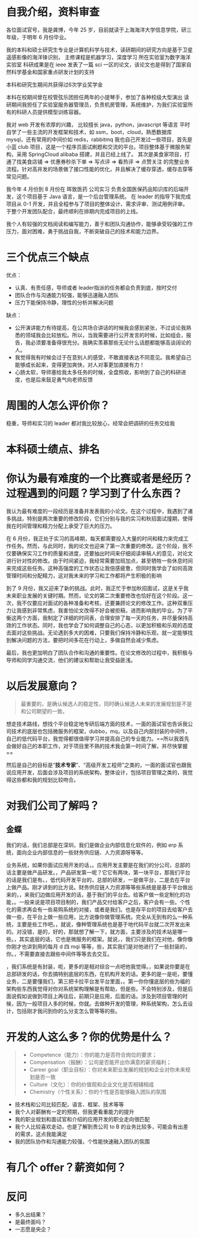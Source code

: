 # 自我介绍，资料审查  

各位面试官号，我是龚博，今年 25 岁，目前就读于上海海洋大学信息学院，研三年级，于明年 6 月份毕业。

我的本科和硕士研究生专业是计算机科学与技术，读研期间的研究方向是基于卫星遥感影像的海洋锋识别，
主修课程是机器学习，深度学习
所在实验室为数字海洋实验室
科研成果是在 ieee 发表了一篇 sci 一区的论文，该论文也是得到了国家自然科学基金和国家重点研发计划的支持

本科和研究生期间共获得过6次学业奖学金

本科在校期间曾在校管弦乐团担任两年的小提琴手，参加了各种校级大型演出
读研期间我担任了实验室服务器管理员，负责机房管理，系统维护，为我们实验室所有的科研人员提供模型训练容器。

我对 web 开发有浓厚的兴趣，
比较擅长 java，python，javascript 等语言
 平时自学了一些主流的开发框架和技术，如 ssm，boot，cloud，熟悉数据库 mysql，还有常用的中间价如 redis，rabbitmq
我也自己开发过一些项目，首先是小蓝 club 项目，这是一个程序员面试刷题和交流的平台。项目整体基于微服务架构，采用 SpringCloud alibaba 搭建，并且已经上线了。
其次是美食家项目，打通了找美食店铺 => 优惠券秒杀下单 => 写点评 => 看热评 => 点赞关注 的完整业务流程。针对高并发的场景做了接口性能的优化，并且解决了缓存穿透，缓存击穿等常见问题。

我今年 4 月份到 8 月份在 晖致医药 公司实习
负责全国医保药品知识库的后端开发，这个项目基于 Java 语言，是一个后台管理系统。
在 leader 的指导下我完成项目从 0-1 开发，并且全程参与了项目的整体设计、需求评审、测试用例评审。于整个开发团队配合，最终顺利在排期内完成项目的上线。

我个人有较强的文档阅读和编写能力，善于和团队沟通协作，能够承受较强的工作压力，面对困难，勇于挑战自我，不断突破自己的技术和能力边界。


# 三个优点三个缺点  

优点：
- 认真、有责任感，导师或者 leader指派的任务都会负责到底，按时交付
- 团队合作与沟通能力较强，能够迅速融入团队
- 压力下能保持冷静，理性的分析并解决问题

缺点：
- 公开演讲能力有待提高，在公共场合讲话的时候我会感到紧张，不过谈论我熟悉的领域我会比较放松。所以，当我需要进行公开发言的时候，比如组会，报告，我必须要准备得很充分。我确实羡慕那些无论什么话题都能够高谈阔论的人。
- 我觉得我有时候会过于在意别人的感受，不敢直接表达不同意见。我希望自己能够成长起来，变得更加爽快，对人对事更加直接有力！
- 心肠太软，导师塞给我太多任务的时候，全盘照收，影响到了自己的科研进度，也是后来鼓足勇气向老师反馈

# 周围的人怎么评价你？  

稳重，导师和实习的 leader 都对我比较放心，经常会把调研的任务交给我

# 本科硕士绩点、排名  


# 你认为最有难度的一个比赛或者是经历？过程遇到的问题？学习到了什么东西？ 

我认为最有难度的一段经历是准备并发表我的小论文。在这个过程中，我遇到了诸多挑战，特别是两次重要的修改阶段，它们分别与我的实习和秋招面试撞期，使得我在时间管理和精力分配上承受了巨大的压力。

在 6 月份，我正处于实习的高峰期，每天都需要投入大量的时间和精力来完成工作任务。然而，与此同时，我的论文也迎来了第一次重要的修改。这个阶段，我不仅要确保实习工作的质量和进度，还要抽出时间来仔细阅读审稿人的意见，对论文进行针对性的修改。由于时间紧迫，我经常需要加班加点，甚至牺牲一些休息时间来完成这些任务。这种高强度的工作状态让我倍感疲惫，但同时我学会了如何高效管理时间和分配精力，这对我未来的学习和工作都将产生积极的影响

到了 9 月份，我又迎来了新的挑战。此时，我正忙于参加秋招面试，这是关乎我未来职业发展的关键时期。然而，论文的第二次重要修改也恰好在这个阶段。这一次，我不仅要应对面试的各种准备和考核，还要兼顾论文的修改工作。这种双重压力让我感到非常焦虑，我害怕论文改得不好会被拒稿，进而影响我的毕业。为了平衡这两个方面，我制定了详细的时间表，合理安排了每一天的任务，并尽量保持高效的工作状态。同时，我也学会了如何调整自己的心态，以更加积极和乐观的态度去面对这些挑战。无论遇到多大的困难，只要我们保持冷静和乐观，就一定能够找到解决问题的方法，要把时间多花在行动上，多做自然会减少焦虑。

最后，我也更加明白了团队合作和沟通的重要性。在论文修改的过程中，我积极与导师和同学沟通交流，他们的建议和帮助让我受益匪浅。


# 以后发展意向？  

> 最重要的，是确认候选人的稳定性，同时确认候选人未来的发展规划是不是和公司期望的一致。

想走技术路线，想找个平台稳定地专研后端方面的技术，一面的面试官也告诉我公司技术的底层也包括微服务的框架，dubbo，mq，以及自己内部封装的中间件，自己的低代码平台，我觉得都很值得学习并提高自己的专业能力。==所以我首先会做好自己的本职工作，对于项目里不熟的技术我会第一时间了解，并尽快掌握==

然后是自己的目标是“**技术专家**”、“高级开发工程师”之类的，一面的面试官也跟我说应用开发，后面会涉及项目的系统架构，整体设计，包括项目管理之类的，我觉得这些都和我的规划比较吻合。


# 对我们公司了解吗？

## 金蝶

我们的话，我们总部是在深圳，我们是做企业内部信息化软件的，例如 erp 系统，面向企业内部信息的一些财务供应链、人力资源呀等等。

业务系统，如果你面试应用开发的话，。应用开发主要是在我们的分公司，总部的话主要是做产品研发。，产品研发第一呢？它它有两块，第一块平台，那我们平台的话是我们是有。，低代码开发平台的，总部的研发，一是做平台，二是去在平台上做产品。刚才讲到的比方说。财务供应链人力资源等等些系统是是基于平台做出来的，，来我们边做应用开发的话，基于我们的平台去。给客户做一些定制化的功能，。一般来说是项目项目制的，我们产品交付给客户之后，客户会有一些。个性化的需求再会有一些易购系统的对接，或者是我们。也是存平台的项目去给客户去做一些，在平台上做一些应用，比方说像你做管理系统。完全从无到有的么一种系统，主要是些工作吧。，就说，像种管理系统也是基于地代码平台就二次开发出来的。对没错，是的，好的，那就想了解一下，就方面，主要涉及的技术站是哪一些。，其实底层的话，它也是微服务的框架。就说，，我们只是我们在对他，像你像你刚才也讲到用的每月 d 四 mqi 等等，些，其实我们是对他进行了一些封装的，你。，不需要直接去跟些中间件等等去去交互。

，我们系统是有封装，呃，更多的是相对综合一点吧他我觉得。，如果说你要是在总部研发的话，你去搞特别底层的东西，在机构开发的话。更多的是一是呃，要懂业务，二是要懂我们，第三把卡拉平台发平台里面，。第一你你懂底层的些为福的架构些东西我觉得对你对系统架构理解是有帮助，但是些。不会特别涉及，但是后面说假如说做到项目上再往后，前期只是应用，后面的话。涉及到项目管理的时候，因为一般项目人多的时候，你就。去做种开发的管理，种系统架构，怎么去设计，包括刚才我问到你的么分支怎么管等等的些。

# 开发的人这么多？你的优势是什么？

> - Competence（能力）：你的能力是否符合岗位的要求；
> - Compensation（报酬）：公司是否能开出你满意的薪资福利；
> - Career goal（职业目标）：你对未来职业发展的规划和企业对你未来规划是否一致
> - Culture（文化）：你的价值观和企业文化是否相辅相成
> - Chemistry（个性关系）：你的个性是否能够融入团队的氛围

- 技术栈和公司比较匹配，语言、框架、技术等等
- 我个人对薪酬有一定的预期，但我更看重能力的提升
- 我的职业规划和面试官和介绍的应用开发的职业走向很匹配
- 我个人比较喜欢走动，也是了解到贵公司 to B 的业务比较多，可能会有出差的需求，这点我能满足
- 我的团队协作和沟通能力较强，个性能快速融入团队的氛围
  

# 有几个 offer？薪资如何？


# 反问

- 多久出结果？
- 是最终面吗？
- 一志愿是央企？